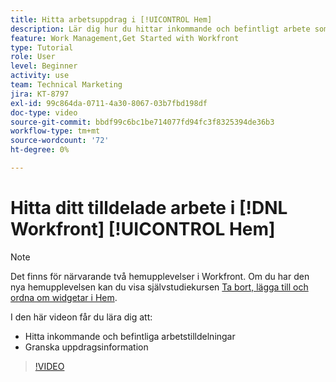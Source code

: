 ```yaml
---
title: Hitta arbetsuppdrag i [!UICONTROL Hem]
description: Lär dig hur du hittar inkommande och befintligt arbete som du har tilldelats i [!UICONTROL &#x200B; &#x200B;]. Granska sedan uppdragsinformationen.
feature: Work Management,Get Started with Workfront
type: Tutorial
role: User
level: Beginner
activity: use
team: Technical Marketing
jira: KT-8797
exl-id: 99c864da-0711-4a30-8067-03b7fbd198df
doc-type: video
source-git-commit: bbdf99c6bc1be714077fd94fc3f8325394de36b3
workflow-type: tm+mt
source-wordcount: '72'
ht-degree: 0%

---
```


# Hitta ditt tilldelade arbete i [!DNL Workfront] [!UICONTROL Hem]



>[!NOTE]
>
>Det finns för närvarande två hemupplevelser i Workfront. Om du har den nya hemupplevelsen kan du visa självstudiekursen [Ta bort, lägga till och ordna om widgetar i Hem](/help/workfront-home/remove-add-and-rearrange-widgets.md).


I den här videon får du lära dig att:

* Hitta inkommande och befintliga arbetstilldelningar
* Granska uppdragsinformation

>[!VIDEO](https://video.tv.adobe.com/v/335098/?quality=12&learn=on&enablevpops=1)
